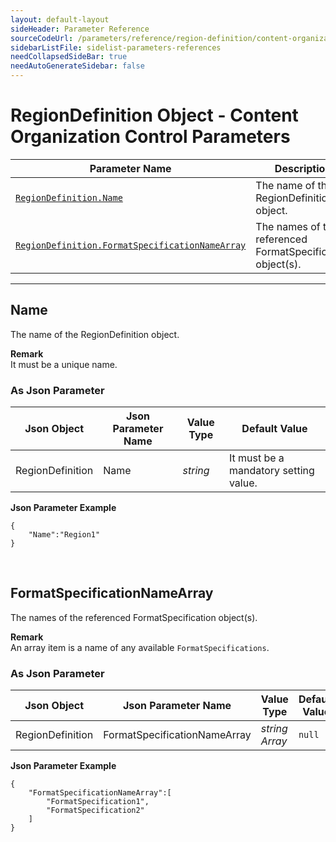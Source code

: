 ```yaml
---
layout: default-layout
sideHeader: Parameter Reference
sourceCodeUrl: /parameters/reference/region-definition/content-organization-control.md
sidebarListFile: sidelist-parameters-references
needCollapsedSideBar: true
needAutoGenerateSidebar: false
---
```


# RegionDefinition Object - Content Organization Control Parameters

 | Parameter Name | Description |
 | -------------- | ----------- | 
 | [`RegionDefinition.Name`](#name) | The name of the RegionDefinition object. |
 | [`RegionDefinition.FormatSpecificationNameArray`](#formatspecificationnamearray) | The names of the referenced FormatSpecification object(s). |
 
 
---

## Name
The name of the RegionDefinition object. 

**Remark**    
It must be a unique name.

### As Json Parameter

| Json Object |	Json Parameter Name | Value Type | Default Value |
| ----------- | ------------------- | ---------- | ------------- |
| RegionDefinition | Name | *string* | It must be a mandatory setting value. |

**Json Parameter Example**   
```
{
    "Name":"Region1"
}
```

&nbsp;


## FormatSpecificationNameArray
The names of the referenced FormatSpecification object(s).

**Remark**   
An array item is a name of any available `FormatSpecifications`.   

### As Json Parameter

| Json Object |	Json Parameter Name | Value Type | Default Value |
| ----------- | ------------------- | ---------- | ------------- |
| RegionDefinition | FormatSpecificationNameArray | *string Array* | `null` |

   
**Json Parameter Example**   
```
{
    "FormatSpecificationNameArray":[
        "FormatSpecification1",
        "FormatSpecification2"
    ]
}
```

